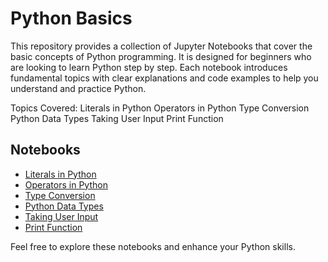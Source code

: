 # Python Basics 

This repository provides a collection of Jupyter Notebooks that cover the basic concepts of Python programming. It is designed for beginners who are looking to learn Python step by step. Each notebook introduces fundamental topics with clear explanations and code examples to help you understand and practice Python.

Topics Covered:
Literals in Python
Operators in Python
Type Conversion
Python Data Types
Taking User Input
Print Function



## Notebooks

- [Literals in Python](Literals_in_Python.ipynb)
- [Operators in Python](Operators_in_Python.ipynb)
- [Type Conversion](Type-Conversion.ipynb)
- [Python Data Types](python-data-types.ipynb)
- [Taking User Input](taking-users-input.ipynb)
- [Print Function](print-function.ipynb)

Feel free to explore these notebooks and enhance your Python skills.
